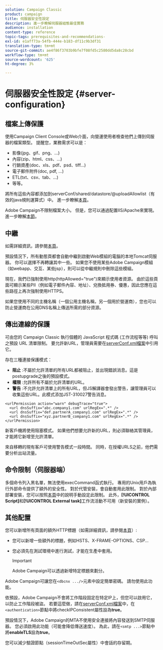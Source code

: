 ```yaml
---
solution: Campaign Classic
product: campaign
title: 伺服器安全性設定
description: 進一步瞭解伺服器組態最佳實務
audience: installation
content-type: reference
topic-tags: prerequisites-and-recommendations-
exl-id: e1aff73a-54fb-444e-b183-df11c9b3df31
translation-type: tm+mt
source-git-commit: ae4f86f3703b9bfe7f08fd5c2580dd5da8c28cbd
workflow-type: tm+mt
source-wordcount: '625'
ht-degree: 3%

---
```


# 伺服器安全性設定 {#server-configuration}

## 檔案上傳保護

使用Campaign Client Console或Web介面，向營運使用者檢查他們上傳到伺服器的檔案類型。 提醒您，業務需求可以是：

* 影像(jpg、gif、png、...)
* 內容(zip、html、css、...)
* 行銷資產(doc、xls、pdf、psd、tiff...)
* 電子郵件附件(doc, pdf, ...)
* ETL(txt、csv、tab、...)
* 等等。

將所有這些內容都添加到serverConf/shared/datastore/@uploadAllowlist（有效的java規則運算式）中。 進一步瞭解[本頁](../../installation/using/file-res-management.md)。

Adobe Campaign不限制檔案大小。 但是，您可以通過配置IIS/Apache來實現。 進一步瞭解[本節](../../installation/using/web-server-configuration.md)。

## 中繼

如需詳細資訊，請參閱[本頁](../../installation/using/configuring-campaign-server.md#dynamic-page-security-and-relays)。

預設情況下，所有動態頁都會自動中繼到啟動Web模組的電腦的本地Tomcat伺服器。 你可以選擇不再轉讓其中一些。 如果您不使用某些Adobe Campaign模組（如webapp、交互、某些jsp），則可以從中繼規則中刪除這些模組。

現在，我們已強制使用http(httpAllowed=&quot;true&quot;)來顯示使用者資源。 由於這些頁面可顯示某些PII（例如電子郵件內容、地址）、兌換抵用券、優惠，因此您應在這些路徑上再次強制使用HTTPS。

如果您使用不同的主機名稱（一個公用主機名稱，另一個用於營運商），您也可以防止營運商在公用DNS名稱上傳送所需的部分資源。

## 傳出連線的保護

可由您的 Campaign Classic 執行個體的 JavaScript 程式碼 (工作流程等等) 呼叫之預設 URL 清單限制。 要允許新URL，管理員需要在[serverConf.xml檔案](../../installation/using/the-server-configuration-file.md)中引用它。

存在三種連接保護模式：

* **阻止** :不屬於允許清單的所有URL都被阻止，並出現錯誤消息。這是postupgrade之後的預設模式。
* **權限** :允許所有不屬於允許清單的URL。
* **警告** :不允許允許清單上的所有URL，但JS解譯器會發出警告，讓管理員可以收集這些URL。此模式添加JST-310027警告消息。

```
<urlPermission action="warn" debugTrace="true">
  <url dnsSuffix="abc.company1.com" urlRegEx=".*" />
  <url dnsSuffix="def.partnerA_company1.com" urlRegEx=".*" />
  <url dnsSuffix="xyz.partnerB_company1.com" urlRegEx=".*" />
</urlPermission>
```

新客戶機將使用阻塞模式。 如果他們想要允許新的URL，則必須聯絡其管理員，才能將它新增至允許清單。

來自移轉的現有客戶可使用警告模式一段時間。 同時，在授權URLS之前，他們需要分析出站流量。

## 命令限制（伺服器端）

多個命令列入黑名單，無法使用execCommand函式執行。 專用的Unix用戶為執行外部命令提供了額外的安全性。 對於代管安裝，會自動套用此限制。 對於內部部署安裝，您可以按照[本頁](../../installation/using/configuring-campaign-server.md#restricting-authorized-external-commands)中的說明手動設定此限制。 此外，**[!UICONTROL Script]**&#x200B;和&#x200B;**[!UICONTROL External task]**&#x200B;工作流活動不可用（新安裝的實例）。

## 其他配置

您可以新增所有頁面的額外HTTP標題（如需詳細資訊，請參閱[本頁](../../installation/using/configuring-campaign-server.md#restricting-authorized-external-commands)）:

* 您可以新增一些額外的標題，例如HSTS、X-FRAME-OPTIONS、CSP...
* 您必須先在測試環境中進行測試，才能在生產中套用。

   >[!IMPORTANT]
   >
   >Adobe Campaign可以透過新增特定標題來劃分。

Adobe Campaign可讓您在`<dbcnx .../>`元素中設定簡單密碼。 請勿使用此功能。

依預設，Adobe Campaign不會將工作階段固定在特定IP上，但您可以啟用它，以防止工作階段被盜。 若要這麼做，請在[serverConf.xml檔案](../../installation/using/the-server-configuration-file.md)中，在`<authentication>`節點中將checkIPConsistent屬性設為&#x200B;**true**。

預設情況下，Adobe Campaign的MTA不使用安全連接將內容發送到SMTP伺服器。 您必須啟用此功能（可能會降低傳送速度）。 為此，請在`<smtp ...>`節點中將&#x200B;**enableTLS**&#x200B;設為&#x200B;**true**。

您可以減少驗證節點（sessionTimeOutSec屬性）中會話的存留期。
